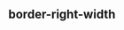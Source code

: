 ## border-right-width


<!-- CSSJSON.border-right-width.description -->

<!-- CSSJSON.border-right-width.syntax -->

<!-- CSSJSON.border-right-width.values -->

<!-- CSSJSON.border-right-width.compatibility -->

<!-- CSSJSON.border-right-width.reference -->